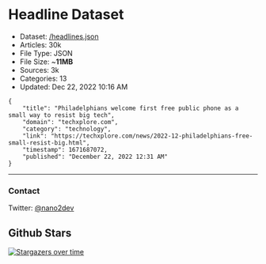 # Headline Dataset

- Dataset: [/headlines.json](https://raw.githubusercontent.com/fwd/news/master/headlines.json) 
- Articles: 30k
- File Type: JSON
- File Size: ~**11MB**
- Sources: 3k
- Categories: 13
- Updated: Dec 22, 2022 10:16 AM

```
{
    "title": "Philadelphians welcome first free public phone as a small way to resist big tech",
    "domain": "techxplore.com",
    "category": "technology",
    "link": "https://techxplore.com/news/2022-12-philadelphians-free-small-resist-big.html",
    "timestamp": 1671687072,
    "published": "December 22, 2022 12:31 AM"
}
```

---

### Contact 

Twitter: [@nano2dev](https://twitter.com/nano2dev)

## Github Stars

[![Stargazers over time](https://starchart.cc/fwd/news.svg)](https://starchart.cc/fwd/news)

